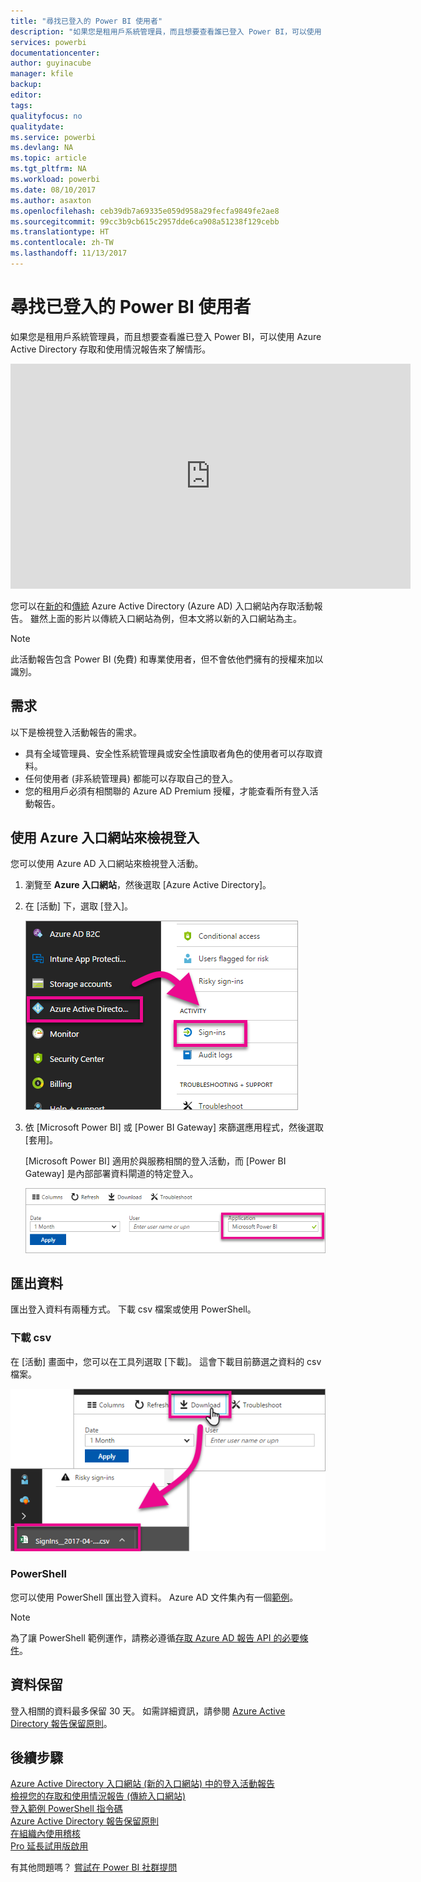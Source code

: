 ```yaml
---
title: "尋找已登入的 Power BI 使用者"
description: "如果您是租用戶系統管理員，而且想要查看誰已登入 Power BI，可以使用 Azure Active Directory 存取和使用情況報告來了解情形。"
services: powerbi
documentationcenter: 
author: guyinacube
manager: kfile
backup: 
editor: 
tags: 
qualityfocus: no
qualitydate: 
ms.service: powerbi
ms.devlang: NA
ms.topic: article
ms.tgt_pltfrm: NA
ms.workload: powerbi
ms.date: 08/10/2017
ms.author: asaxton
ms.openlocfilehash: ceb39db7a69335e059d958a29fecfa9849fe2ae8
ms.sourcegitcommit: 99cc3b9cb615c2957dde6ca908a51238f129cebb
ms.translationtype: HT
ms.contentlocale: zh-TW
ms.lasthandoff: 11/13/2017
---
```

# <a name="find-power-bi-users-that-have-signed-in"></a>尋找已登入的 Power BI 使用者
如果您是租用戶系統管理員，而且想要查看誰已登入 Power BI，可以使用 Azure Active Directory 存取和使用情況報告來了解情形。

<iframe width="640" height="360" src="https://www.youtube.com/embed/1AVgh9w9VM8?showinfo=0" frameborder="0" allowfullscreen></iframe>

您可以在[新的](https://docs.microsoft.com/azure/active-directory/active-directory-reporting-activity-sign-ins)和[傳統](https://docs.microsoft.com/azure/active-directory/active-directory-view-access-usage-reports) Azure Active Directory (Azure AD) 入口網站內存取活動報告。 雖然上面的影片以傳統入口網站為例，但本文將以新的入口網站為主。

> [!NOTE]
> 此活動報告包含 Power BI (免費) 和專業使用者，但不會依他們擁有的授權來加以識別。
> 
> 

## <a name="requirements"></a>需求
以下是檢視登入活動報告的需求。

* 具有全域管理員、安全性系統管理員或安全性讀取者角色的使用者可以存取資料。
* 任何使用者 (非系統管理員) 都能可以存取自己的登入。
* 您的租用戶必須有相關聯的 Azure AD Premium 授權，才能查看所有登入活動報告。

## <a name="using-the-azure-portal-to-view-sign-ins"></a>使用 Azure 入口網站來檢視登入
您可以使用 Azure AD 入口網站來檢視登入活動。

1. 瀏覽至 **Azure 入口網站**，然後選取 [Azure Active Directory]。
2. 在 [活動] 下，選取 [登入]。
   
    ![](media/service-admin-access-usage/azure-portal-sign-ins.png)
3. 依 [Microsoft Power BI] 或 [Power BI Gateway] 來篩選應用程式，然後選取 [套用]。
   
    [Microsoft Power BI] 適用於與服務相關的登入活動，而 [Power BI Gateway] 是內部部署資料閘道的特定登入。
   
    ![](media/service-admin-access-usage/sign-in-filter.png)

## <a name="export-the-data"></a>匯出資料
匯出登入資料有兩種方式。 下載 csv 檔案或使用 PowerShell。

### <a name="download-csv"></a>下載 csv
在 [活動] 畫面中，您可以在工具列選取 [下載]。 這會下載目前篩選之資料的 csv 檔案。

![](media/service-admin-access-usage/download-sign-in-data-csv.png)

### <a name="powershell"></a>PowerShell
您可以使用 PowerShell 匯出登入資料。 Azure AD 文件集內有一個[範例](https://docs.microsoft.com/azure/active-directory/active-directory-reporting-api-sign-in-activity-samples#powershell-script)。

> [!NOTE]
> 為了讓 PowerShell 範例運作，請務必遵循[存取 Azure AD 報告 API 的必要條件](https://docs.microsoft.com/en-us/azure/active-directory/active-directory-reporting-api-prerequisites)。
> 
> 

## <a name="data-retention"></a>資料保留
登入相關的資料最多保留 30 天。 如需詳細資訊，請參閱 [Azure Active Directory 報告保留原則](https://docs.microsoft.com/azure/active-directory/active-directory-reporting-retention)。

## <a name="next-steps"></a>後續步驟
[Azure Active Directory 入口網站 (新的入口網站) 中的登入活動報告](https://docs.microsoft.com/azure/active-directory/active-directory-reporting-activity-sign-ins)  
[檢視您的存取和使用情況報告 (傳統入口網站)](https://docs.microsoft.com/azure/active-directory/active-directory-view-access-usage-reports#view-or-download-a-report)  
[登入範例 PowerShell 指令碼](https://docs.microsoft.com/azure/active-directory/active-directory-reporting-api-sign-in-activity-samples#powershell-script)  
[Azure Active Directory 報告保留原則](https://docs.microsoft.com/azure/active-directory/active-directory-reporting-retention)  
[在組織內使用稽核](service-admin-auditing.md)  
[Pro 延長試用版啟用](service-extended-pro-trial.md)

有其他問題嗎？ [嘗試在 Power BI 社群提問](https://community.powerbi.com/)

